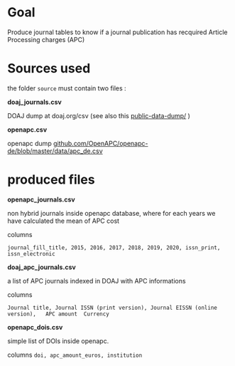 # Goal

Produce journal tables to know if a journal publication has recquired Article Processing charges (APC)


# Sources used

the folder `source` must contain two files : 

**doaj_journals.csv**

DOAJ dump at  doaj.org/csv
(see also this [public-data-dump/](https://doaj.org/docs/public-data-dump/) )



**openapc.csv**

openapc dump
[github.com/OpenAPC/openapc-de/blob/master/data/apc_de.csv](https://github.com/OpenAPC/openapc-de/blob/master/data/apc_de.csv)




# produced files

**openapc_journals.csv**

non hybrid journals inside openapc database, where for each years we have calculated the mean of APC cost

columns

`journal_fill_title, 2015, 2016, 2017, 2018, 2019, 2020, issn_print, issn_electronic`



**doaj_apc_journals.csv**

a list of APC journals indexed in  DOAJ with APC informations

columns

`Journal title, Journal ISSN (print version), Journal EISSN (online version),	APC amount	Currency`



**openapc_dois.csv**

simple list of DOIs inside openapc.

columns
`doi, apc_amount_euros, institution`


